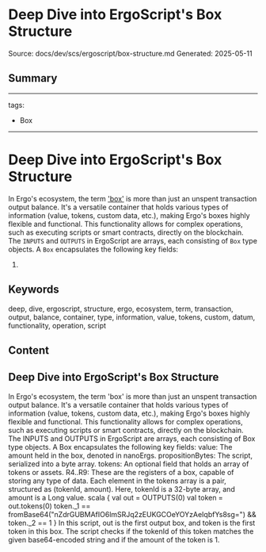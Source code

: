 # Deep Dive into ErgoScript's Box Structure
Source: docs/dev/scs/ergoscript/box-structure.md
Generated: 2025-05-11

## Summary
---
tags:
  - Box
---

# Deep Dive into ErgoScript's Box Structure

In Ergo's ecosystem, the term ['box'](box.md) is more than just an unspent transaction output balance. It's a versatile container that holds various types of information (value, tokens, custom data, etc.), making Ergo's boxes highly flexible and functional. This functionality allows for complex operations, such as executing scripts or smart contracts, directly on the blockchain. The `INPUTS` and `OUTPUTS` in ErgoScript are arrays, each consisting of `Box` type objects. A `Box` encapsulates the following key fields:

1.

## Keywords
deep, dive, ergoscript, structure, ergo, ecosystem, term, transaction, output, balance, container, type, information, value, tokens, custom, datum, functionality, operation, script

## Content
## Deep Dive into ErgoScript's Box Structure
In Ergo's ecosystem, the term 'box' is more than just an unspent transaction output balance. It's a versatile container that holds various types of information (value, tokens, custom data, etc.), making Ergo's boxes highly flexible and functional. This functionality allows for complex operations, such as executing scripts or smart contracts, directly on the blockchain.
The INPUTS and OUTPUTS in ErgoScript are arrays, each consisting of Box type objects. A Box encapsulates the following key fields:
value: The amount held in the box, denoted in nanoErgs.
propositionBytes: The script, serialized into a byte array.
tokens: An optional field that holds an array of tokens or assets.
R4..R9: These are the registers of a box, capable of storing any type of data.
Each element in the tokens array is a pair, structured as (tokenId, amount). Here, tokenId is a 32-byte array, and amount is a Long value.
scala
{
   val out = OUTPUTS(0)
   val token = out.tokens(0)
   token._1 == fromBase64("nZdrGUBMAfIO6lmSRJq2zEUKGCOeYOYzAeIqbfYs8sg=")  &&
   token._2 == 1 
}
In this script, out is the first output box, and token is the first token in this box. The script checks if the tokenId of this token matches the given base64-encoded string and if the amount of the token is 1.
